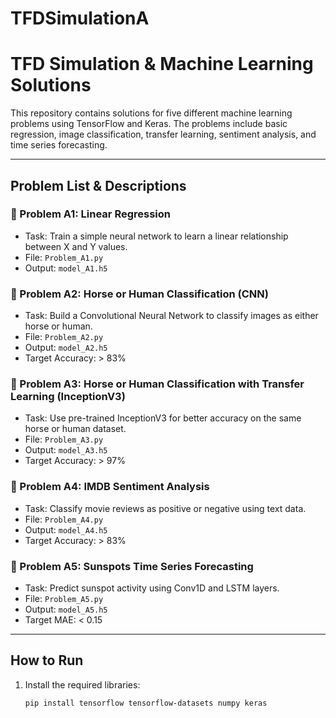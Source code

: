 # TFDSimulationA
# TFD Simulation & Machine Learning Solutions

This repository contains solutions for five different machine learning problems using TensorFlow and Keras. The problems include basic regression, image classification, transfer learning, sentiment analysis, and time series forecasting.

---

## Problem List & Descriptions

### 🔹 Problem A1: Linear Regression
- Task: Train a simple neural network to learn a linear relationship between X and Y values.
- File: `Problem_A1.py`
- Output: `model_A1.h5`

### 🔹 Problem A2: Horse or Human Classification (CNN)
- Task: Build a Convolutional Neural Network to classify images as either horse or human.
- File: `Problem_A2.py`
- Output: `model_A2.h5`
- Target Accuracy: > 83%

### 🔹 Problem A3: Horse or Human Classification with Transfer Learning (InceptionV3)
- Task: Use pre-trained InceptionV3 for better accuracy on the same horse or human dataset.
- File: `Problem_A3.py`
- Output: `model_A3.h5`
- Target Accuracy: > 97%

### 🔹 Problem A4: IMDB Sentiment Analysis
- Task: Classify movie reviews as positive or negative using text data.
- File: `Problem_A4.py`
- Output: `model_A4.h5`
- Target Accuracy: > 83%

### 🔹 Problem A5: Sunspots Time Series Forecasting
- Task: Predict sunspot activity using Conv1D and LSTM layers.
- File: `Problem_A5.py`
- Output: `model_A5.h5`
- Target MAE: < 0.15

---

## How to Run

1. Install the required libraries:
   ```bash
   pip install tensorflow tensorflow-datasets numpy keras

